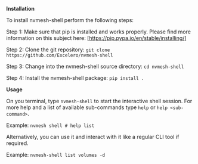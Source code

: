 **Installation**

To install nvmesh-shell perform the following steps:

Step 1:
Make sure that pip is installed and works properly.
Please find more information on this subject here: [https://pip.pypa.io/en/stable/installing/]

Step 2:
Clone the git repository:
`git clone https://github.com/Excelero/nvmesh-shell`

Step 3:
Change into the nvmesh-shell source directory:
`cd nvmesh-shell`

Step 4:
Install the nvmesh-shell package:
`pip install .`


**Usage**

On you terminal, type `nvmesh-shell` to start the interactive shell
session. For more help and a list of available sub-commands type `help`
or `help <sub-command>`.

Example: `nvmesh shell # help list`

Alternatively, you can use it and interact with it like a regular CLI
tool if required.

Example: `nvmesh-shell list volumes -d`


